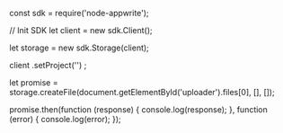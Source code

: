 const sdk = require('node-appwrite');

// Init SDK
let client = new sdk.Client();

let storage = new sdk.Storage(client);

client
    .setProject('')
;

let promise = storage.createFile(document.getElementById('uploader').files[0], [], []);

promise.then(function (response) {
    console.log(response);
}, function (error) {
    console.log(error);
});